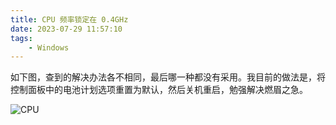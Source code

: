 ```yaml
---
title: CPU 频率锁定在 0.4GHz
date: 2023-07-29 11:57:10
tags:
    - Windows
---
```


如下图，查到的解决办法各不相同，最后哪一种都没有采用。我目前的做法是，将控制面板中的电池计划选项重置为默认，然后关机重启，勉强解决燃眉之急。

<!-- more -->

![CPU](/images/2001/CPU.png)
